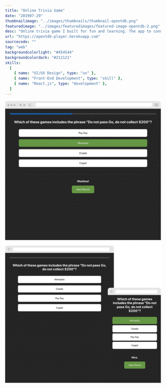 ```yaml
---
title: "Online Trivia Game"
date: "201907-29"
thumbnailimage: "../images/thumbnails/thumbnail-opentdb.png"
featuredimage: "../images/featuredimages/featured-image-opentdb-2.png"
desc: "Online trivia game I built for fun and learning. The app to connects to the Open Trivia Database and pull down a session token and categories on initialization. Then, when the user has selected a category and a difficulty, it fetches the questions and stores them in the React context. React-spring provides animated feedback and page transitions. It’s simple and works well overall. I’m happy with how this little side project turned out, and I’m eager to apply what I’ve learned about hooks, context and react-spring to other projects. The source code is available on Github."
url: "https://opentdb-player.herokuapp.com"
sourcecode: ""
tag: "web"
backgroundcolorlight: "#454544"
backgroundcolordark: "#212121"
skills:
  [
    { name: "UI/UX Design", type: "ux" },
    { name: "Front-End Development", type: "skill" },
    { name: "React.js", type: "development" },
  ]
---
```


![alt text](../images/screenshots/opentdb-question.png "Open Trivia Database Player")
![alt text](../images/responsiveimages/responsive-images-opentdb.png "Open Trivia Database Player")
